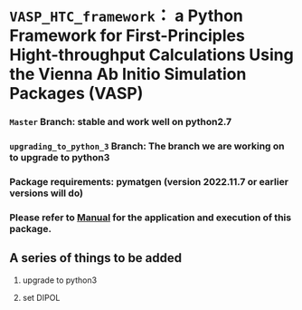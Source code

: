 # `VASP_HTC_framework`： a Python Framework for First-Principles Hight-throughput Calculations Using the Vienna Ab Initio Simulation Packages (VASP)

### `Master` Branch: stable and work well on python2.7

### `upgrading_to_python_3` Branch: The branch we are working on to upgrade to python3

### Package requirements: pymatgen (version 2022.11.7 or earlier versions will do)

### Please refer to [Manual](https://github.com/bitsoal/VASP_HTC_framework/blob/upgrade_to_python_3/Manual.md) for the application and execution of this package.

## A series of things to be added

1. upgrade to python3

2. set DIPOL
 
